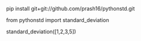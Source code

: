 
pip install git+git://github.com/prash16/pythonstd.git


from pythonstd import standard_deviation

standard_deviation([1,2,3,5])
